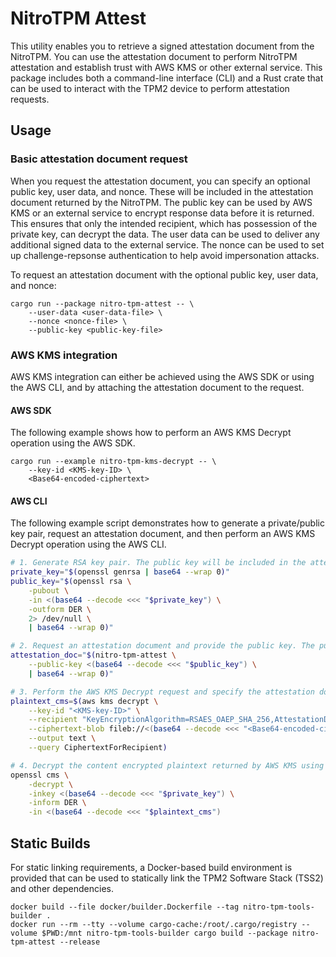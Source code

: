 # NitroTPM Attest

This utility enables you to retrieve a signed attestation document from the NitroTPM. You can use the attestation document to perform NitroTPM attestation and establish trust with AWS KMS or other external service.
This package includes both a command-line interface (CLI) and a Rust crate that can be used to interact with the TPM2 device to perform attestation requests.

## Usage

### Basic attestation document request

When you request the attestation document, you can specify an optional public key, user data, and nonce. These will be included in the attestation document returned by the NitroTPM.
The public key can be used by AWS KMS or an external service to encrypt response data before it is returned. This ensures that only the intended recipient, which has possession of the private key, can decrypt the data.
The user data can be used to deliver any additional signed data to the external service.
The nonce can be used to set up challenge-repsonse authentication to help avoid impersonation attacks.

To request an attestation document with the optional public key, user data, and nonce:

```console
cargo run --package nitro-tpm-attest -- \
    --user-data <user-data-file> \
    --nonce <nonce-file> \
    --public-key <public-key-file>
```

### AWS KMS integration

AWS KMS integration can either be achieved using the AWS SDK or using the AWS CLI, and by attaching the attestation document to the request.

#### AWS SDK

The following example shows how to perform an AWS KMS Decrypt operation using the AWS SDK.

```console
cargo run --example nitro-tpm-kms-decrypt -- \
    --key-id <KMS-key-ID> \
    <Base64-encoded-ciphertext>
```

#### AWS CLI

The following example script demonstrates how to generate a private/public key pair, request an attestation document, and then perform an AWS KMS Decrypt operation using the AWS CLI.

```bash
# 1. Generate RSA key pair. The public key will be included in the attestation document request.
private_key="$(openssl genrsa | base64 --wrap 0)"
public_key="$(openssl rsa \
    -pubout \
    -in <(base64 --decode <<< "$private_key") \
    -outform DER \
    2> /dev/null \
    | base64 --wrap 0)"

# 2. Request an attestation document and provide the public key. The public key will be included in the returned attestation document.
attestation_doc="$(nitro-tpm-attest \
    --public-key <(base64 --decode <<< "$public_key") \
    | base64 --wrap 0)"

# 3. Perform the AWS KMS Decrypt request and specify the attestation document. The CiphertextForRecipient returned by AWS KMS is encrypted with the public key in the attestation document.
plaintext_cms=$(aws kms decrypt \
    --key-id "<KMS-key-ID>" \
    --recipient "KeyEncryptionAlgorithm=RSAES_OAEP_SHA_256,AttestationDocument=$attestation_doc" \
    --ciphertext-blob fileb://<(base64 --decode <<< "<Base64-encoded-ciphertext>") \
    --output text \
    --query CiphertextForRecipient)

# 4. Decrypt the content encrypted plaintext returned by AWS KMS using the private key.
openssl cms \
    -decrypt \
    -inkey <(base64 --decode <<< "$private_key") \
    -inform DER \
    -in <(base64 --decode <<< "$plaintext_cms")
```

## Static Builds

For static linking requirements, a Docker-based build environment is provided that can be used to statically link the TPM2 Software Stack (TSS2) and other dependencies.

```console
docker build --file docker/builder.Dockerfile --tag nitro-tpm-tools-builder .
docker run --rm --tty --volume cargo-cache:/root/.cargo/registry --volume $PWD:/mnt nitro-tpm-tools-builder cargo build --package nitro-tpm-attest --release
```

